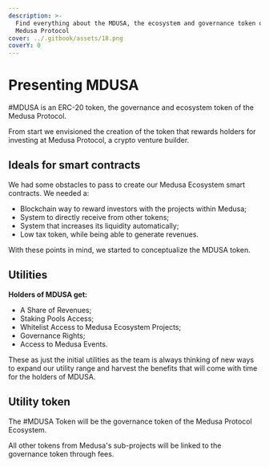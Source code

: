 ```yaml
---
description: >-
  Find everything about the MDUSA, the ecosystem and governance token of the
  Medusa Protocol
cover: ../.gitbook/assets/18.png
coverY: 0
---
```


# Presenting MDUSA

\#MDUSA is an ERC-20 token, the governance and ecosystem token of the Medusa Protocol.&#x20;

From start we envisioned the creation of the token that rewards holders for investing at Medusa Protocol, a crypto venture builder.&#x20;

## Ideals for smart contracts

We had some obstacles to pass to create our Medusa Ecosystem smart contracts. We needed a:

* Blockchain way to reward investors with the projects within Medusa;
* System to directly receive from other tokens;
* System that increases its liquidity automatically;
* Low tax token, while being able to generate revenues.

With these points in mind, we started to conceptualize the MDUSA token.&#x20;

## Utilities

**Holders of MDUSA get:**

* A Share of Revenues;
* Staking Pools Access;
* Whitelist Access to Medusa Ecosystem Projects;
* Governance Rights;
* Access to Medusa Events.

These as just the initial utilities as the team is always thinking of new ways to expand our utility range and harvest the benefits that will come with time for the holders of MDUSA.

## Utility token

The #MDUSA Token will be the governance token of the Medusa Protocol Ecosystem.&#x20;

All other tokens from Medusa's sub-projects will be linked to the governance token through fees.

